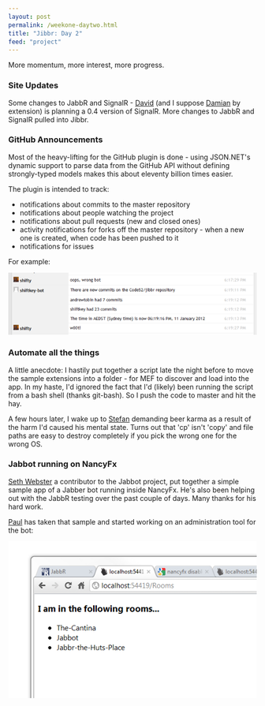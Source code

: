 ```yaml
--- 
layout: post
permalink: /weekone-daytwo.html
title: "Jibbr: Day 2"
feed: "project"
---
```


More momentum, more interest, more progress.

### Site Updates

Some changes to JabbR and SignalR - [David](http://twitter.com/davidfowl) (and I suppose [Damian](http://twitter.com/damianedwards) by extension) is planning a 0.4 version of SignalR. More changes to JabbR and SignalR pulled into Jibbr.

### GitHub Announcements

Most of the heavy-lifting for the GitHub plugin is done - using JSON.NET's dynamic support to parse data from the GitHub API without defining strongly-typed models makes this about eleventy billion times easier. 

The plugin is intended to track:

 - notifications about commits to the master repository
 - notifications about people watching the project
 - notifications about pull requests (new and closed ones)
 - activity notifications for forks off the master repository - when a new one is created, when code has been pushed to it
 - notifications for issues

For example:

![](/img/week2-day2-action.png) 

### Automate all the things

A little anecdote: I hastily put together a script late the night before to move the sample extensions into a folder - for MEF to discover and load into the app. In my haste, I'd ignored the fact that I'd (likely) been running the script from a bash shell (thanks git-bash). So I push the code to master and hit the hay.

A few hours later, I wake up to [Stefan](http://twitter.com/cyberzeddk) demanding beer karma as a result of the harm I'd caused his mental state. Turns out that 'cp' isn't 'copy' and file paths are easy to destroy completely if you pick the wrong one for the wrong OS.

### Jabbot running on NancyFx

[Seth Webster](http://www.sethwebster.com/) a contributor to the Jabbot project, put together a simple sample app of a Jabber bot running inside NancyFx. He's also been helping out with the JabbR testing over the past couple of days. Many thanks for his hard work.

[Paul](http://twitter.com/aeoth) has taken that sample and started working on an administration tool for the bot:

![](/img/week2-day2-website.png)

###